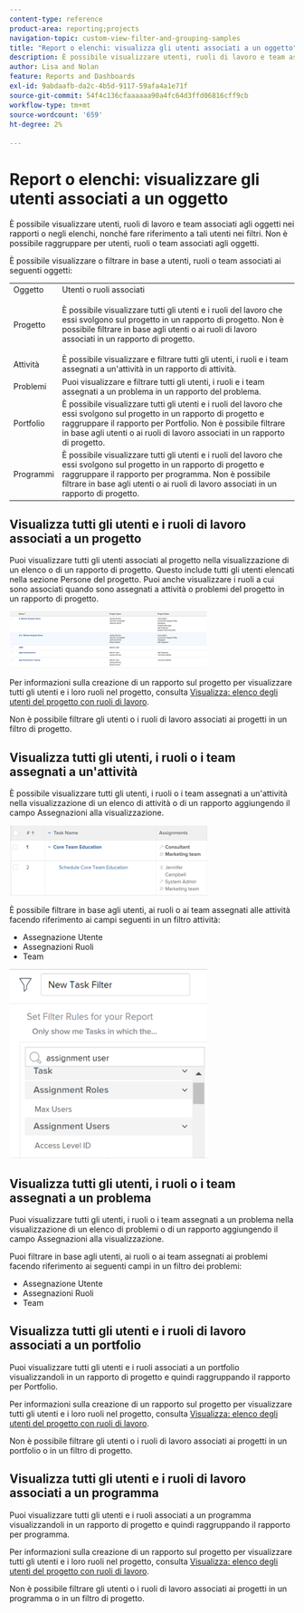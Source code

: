 ```yaml
---
content-type: reference
product-area: reporting;projects
navigation-topic: custom-view-filter-and-grouping-samples
title: "Report o elenchi: visualizza gli utenti associati a un oggetto"
description: È possibile visualizzare utenti, ruoli di lavoro e team associati agli oggetti nei rapporti o negli elenchi, nonché fare riferimento a tali utenti nei filtri. Non è possibile raggruppare per utenti, ruoli o team associati agli oggetti.
author: Lisa and Nolan
feature: Reports and Dashboards
exl-id: 9abdaafb-da2c-4b5d-9117-59afa4a1e71f
source-git-commit: 54f4c136cfaaaaaa90a4fc64d3ffd06816cff9cb
workflow-type: tm+mt
source-wordcount: '659'
ht-degree: 2%

---
```


# Report o elenchi: visualizzare gli utenti associati a un oggetto

È possibile visualizzare utenti, ruoli di lavoro e team associati agli oggetti nei rapporti o negli elenchi, nonché fare riferimento a tali utenti nei filtri. Non è possibile raggruppare per utenti, ruoli o team associati agli oggetti.

È possibile visualizzare o filtrare in base a utenti, ruoli o team associati ai seguenti oggetti:

<table style="table-layout:auto"> 
 <col> 
 <col> 
 <tbody> 
  <tr> 
   <td role="rowheader">Oggetto</td> 
   <td>Utenti o ruoli associati</td> 
  </tr> 
  <tr> 
   <td role="rowheader">Progetto</td> 
   <td> <p>È possibile visualizzare tutti gli utenti e i ruoli del lavoro che essi svolgono sul progetto in un rapporto di progetto. Non è possibile filtrare in base agli utenti o ai ruoli di lavoro associati in un rapporto di progetto. </p> </td> 
  </tr> 
  <tr> 
   <td role="rowheader">Attività</td> 
   <td>È possibile visualizzare e filtrare tutti gli utenti, i ruoli e i team assegnati a un'attività in un rapporto di attività.</td> 
  </tr> 
  <tr> 
   <td role="rowheader">Problemi</td> 
   <td>Puoi visualizzare e filtrare tutti gli utenti, i ruoli e i team assegnati a un problema in un rapporto del problema.</td> 
  </tr> 
  <tr> 
   <td role="rowheader">Portfolio</td> 
   <td>È possibile visualizzare tutti gli utenti e i ruoli del lavoro che essi svolgono sul progetto in un rapporto di progetto e raggruppare il rapporto per Portfolio. Non è possibile filtrare in base agli utenti o ai ruoli di lavoro associati in un rapporto di progetto.</td> 
  </tr> 
  <tr> 
   <td role="rowheader">Programmi</td> 
   <td>È possibile visualizzare tutti gli utenti e i ruoli del lavoro che essi svolgono sul progetto in un rapporto di progetto e raggruppare il rapporto per programma. Non è possibile filtrare in base agli utenti o ai ruoli di lavoro associati in un rapporto di progetto.</td> 
  </tr> 
 </tbody> 
</table>

## Visualizza tutti gli utenti e i ruoli di lavoro associati a un progetto

Puoi visualizzare tutti gli utenti associati al progetto nella visualizzazione di un elenco o di un rapporto di progetto. Questo include tutti gli utenti elencati nella sezione Persone del progetto. Puoi anche visualizzare i ruoli a cui sono associati quando sono assegnati a attività o problemi del progetto in un rapporto di progetto.

![](assets/project-with-user-and-role-information-report-350x100.png)

Per informazioni sulla creazione di un rapporto sul progetto per visualizzare tutti gli utenti e i loro ruoli nel progetto, consulta [Visualizza: elenco degli utenti del progetto con ruoli di lavoro](../../../reports-and-dashboards/reports/custom-view-filter-grouping-samples/view-project-user-list.md).

Non è possibile filtrare gli utenti o i ruoli di lavoro associati ai progetti in un filtro di progetto.

## Visualizza tutti gli utenti, i ruoli o i team assegnati a un&#39;attività

È possibile visualizzare tutti gli utenti, i ruoli o i team assegnati a un&#39;attività nella visualizzazione di un elenco di attività o di un rapporto aggiungendo il campo Assegnazioni alla visualizzazione.

![](assets/assignments-field-task-view-350x124.png)

È possibile filtrare in base agli utenti, ai ruoli o ai team assegnati alle attività facendo riferimento ai campi seguenti in un filtro attività:

* Assegnazione Utente
* Assegnazioni Ruoli
* Team

![](assets/assignment-users-roles-task-filter-350x334.png)

## Visualizza tutti gli utenti, i ruoli o i team assegnati a un problema

Puoi visualizzare tutti gli utenti, i ruoli o i team assegnati a un problema nella visualizzazione di un elenco di problemi o di un rapporto aggiungendo il campo Assegnazioni alla visualizzazione.

Puoi filtrare in base agli utenti, ai ruoli o ai team assegnati ai problemi facendo riferimento ai seguenti campi in un filtro dei problemi:

* Assegnazione Utente
* Assegnazioni Ruoli
* Team

## Visualizza tutti gli utenti e i ruoli di lavoro associati a un portfolio

Puoi visualizzare tutti gli utenti e i ruoli associati a un portfolio visualizzandoli in un rapporto di progetto e quindi raggruppando il rapporto per Portfolio.

Per informazioni sulla creazione di un rapporto sul progetto per visualizzare tutti gli utenti e i loro ruoli nel progetto, consulta [Visualizza: elenco degli utenti del progetto con ruoli di lavoro](../../../reports-and-dashboards/reports/custom-view-filter-grouping-samples/view-project-user-list.md).

Non è possibile filtrare gli utenti o i ruoli di lavoro associati ai progetti in un portfolio o in un filtro di progetto.

## Visualizza tutti gli utenti e i ruoli di lavoro associati a un programma

Puoi visualizzare tutti gli utenti e i ruoli associati a un programma visualizzandoli in un rapporto di progetto e quindi raggruppando il rapporto per programma.

Per informazioni sulla creazione di un rapporto sul progetto per visualizzare tutti gli utenti e i loro ruoli nel progetto, consulta [Visualizza: elenco degli utenti del progetto con ruoli di lavoro](../../../reports-and-dashboards/reports/custom-view-filter-grouping-samples/view-project-user-list.md).

Non è possibile filtrare gli utenti o i ruoli di lavoro associati ai progetti in un programma o in un filtro di progetto.
